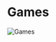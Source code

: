 # Games

![Games](https://user-images.githubusercontent.com/56745829/135944674-6f8a8b1d-3960-4798-a965-b6a9749c9f77.png)
